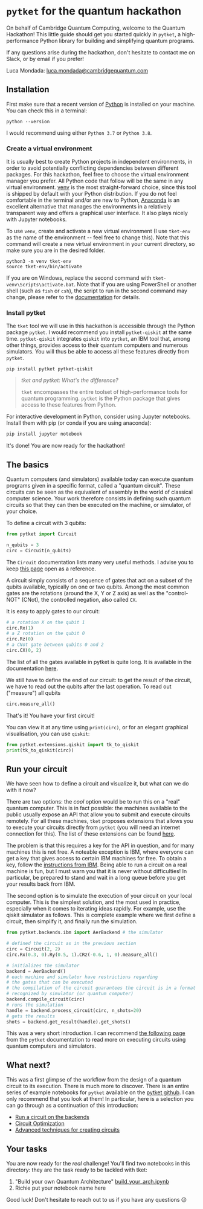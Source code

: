 # `pytket` for the quantum hackathon

On behalf of Cambridge Quantum Computing, welcome to the Quantum Hackathon!
This little guide should get you started quickly in `pytket`,
a high-performance Python library for building and simplifying quantum programs.

If any questions arise during the hackathon,
don't hesitate to contact me on Slack, or by email if you prefer!

Luca Mondada: [luca.mondada@cambridgequantum.com](mailto:luca.mondada@cambridgequantum.com)

## Installation

First make sure that a recent version of
[Python](https://www.python.org/downloads/) is installed on your machine.
You can check this in a terminal:
```shell
python --version
```
I would recommend using either `Python 3.7` or `Python 3.8`.

### Create a virtual environment
It is usually best to create Python projects in independent environments,
in order to avoid potentially conflicting dependencies between different packages.
For this hackathon, feel free to choose the virtual environment manager you prefer.
All Python code that follow will be the same in any virtual environment.
[venv](https://docs.python.org/3/library/venv.html) is the most straight-forward choice, since this tool is shipped by default with your Python distribution.
If you do not feel comfortable in the terminal and/or are new to Python,
[Anaconda](https://www.anaconda.com/products/individual) is an excellent alternative that manages the
environments in a relatively transparent way and offers a graphical user interface.
It also plays nicely with Jupyter notebooks.

To use `venv`, create and activate a new virtual environment (I use `tket-env` as the name
of the environment -- feel free to change this). Note that this command will create a new virtual environment in your current directory, so make sure you are in the desired folder.
```shell
python3 -m venv tket-env
source tket-env/bin/activate
```
If you are on Windows, replace the second command with `tket-venv\Scripts\activate.bat`.
Note that if you are using PowerShell or another shell (such as `fish` or `csh`), the script to run
in the second command may change, please refer to the
[documentation](https://docs.python.org/3/library/venv.html) for details.

### Install pytket
The `tket` tool we will use in this hackathon is accessible through the Python package `pytket`.
I would recommend you install `pytket-qiskit` at the same time.
`pytket-qiskit` integrates `qiskit` into `pytket`,
an IBM tool that, among other things, provides access to their quantum computers and numerous simulators.
You will thus be able to access all these features directly from `pytket`.

```shell
pip install pytket pytket-qiskit
```

> *tket and pytket: What's the difference?*
>
> `tket` encompasses the entire toolset of high-performance tools for quantum programming.
> `pytket` is the Python package that gives access to these features from Python.

For interactive development in Python, consider using Jupyter notebooks.
Install them with pip (or conda if you are using anaconda):
```python
pip install jupyter notebook
```

It's done! You are now ready for the hackathon!

## The basics
Quantum computers (and simulators) available today
can execute quantum programs given in a specific format,
called a "quantum circuit".
These circuits can be seen as the equivalent of assembly in the world of classical computer science.
Your work therefore consists in defining such quantum circuits so that they can
then be executed on the machine, or simulator, of your choice.

To define a circuit with 3 qubits:
```python
from pytket import Circuit

n_qubits = 3
circ = Circuit(n_qubits)
```
The `Circuit` documentation lists many very useful methods.
I advise you to keep [this page](https://cqcl.github.io/pytket/build/html/circuit_class.html)
open as a reference.

A circuit simply consists of a sequence of gates that act on a subset of the qubits
available, typically on one or two qubits.
Among the most common gates are the rotations (around the X, Y or Z axis) as well as the
"control-NOT" (CNot), the controlled negation, also called `CX`.

It is easy to apply gates to our circuit:
```python
# a rotation X on the qubit 1
circ.Rx(1)
# a Z rotation on the qubit 0
circ.Rz(0)
# a CNot gate between qubits 0 and 2
circ.CX(0, 2)
```
The list of all the gates available in pytket is quite long. It is
available in the documentation [here](https://cqcl.github.io/pytket/build/html/optype.html).

We still have to define the end of our circuit:
to get the result of the circuit, we have to read out the qubits after the last operation.
To read out ("measure") all qubits
```python
circ.measure_all()
```
That's it! You have your first circuit!

You can view it at any time using `print(circ)`, or for an elegant
graphical visualisation, you can use `qiskit`:
```python
from pytket.extensions.qiskit import tk_to_qiskit
print(tk_to_qiskit(circ))
```

## Run your circuit
We have seen how to define a circuit and visualize it,
but what can we do with it now?

There are two options: the _cool_ option would be to run this on a "real" quantum computer.
This is in fact possible: the machines available to the public usually expose an API
that allow you to submit and execute circuits remotely.
For all these machines, `tket` proposes extensions that allows you to execute your circuits
directly from `pytket`
(you will need an internet connection for this).
The list of these extensions can be found [here](https://cqcl.github.io/pytket/build/html/getting_started.html).

The problem is that this requires a key for the API in question, and for many machines
this is not free.
A noteable exception is IBM,
where everyone can get a key that gives access to certain IBM machines for free.
To obtain a key, follow the
[instructions from IBM](https://quantum-computing.ibm.com/docs/manage/account/).
Being able to run a circuit on a real machine is fun,
but I must warn you that it is never without difficulties!
In particular, be prepared to stand and wait in a long queue before you get your
results back from IBM.

The second option is to simulate the execution of your circuit on your local computer.
This is the simplest solution, and the most used in practice, especially when it comes to iterating
ideas rapidly.
For example, use the qiskit simulator as follows.
This is complete example where we first define a circuit, then simplify it, and finally run the simulation.
```python
from pytket.backends.ibm import AerBackend # the simulator

# defined the circuit as in the previous section
circ = Circuit(2, 2)
circ.Rx(0.3, 0).Ry(0.5, 1).CRz(-0.6, 1, 0).measure_all()

# initializes the simulator
backend = AerBackend()
# each machine and simulator have restrictions regarding
# the gates that can be executed
# the compilation of the circuit guarantees the circuit is in a format
# recognized by simulator (or quantum computer)
backend.compile_circuit(circ)
# runs the simulation
handle = backend.process_circuit(circ, n_shots=20)
# gets the results
shots = backend.get_result(handle).get_shots()
```

This was a very short introduction.
I can recommend
[the following page](https://cqcl.github.io/pytket/build/html/manual_backend.html)
from the `pytket` documentation
to read more on executing circuits using quantum computers and simulators.

## What next?
This was a first glimpse of the workflow from the design
of a quantum circuit to its execution.
There is much more to discover.
There is an entire series of example notebooks for `pytket`
available on the [pytket github](https://github.com/CQCL/pytket/tree/master/examples).
I can only recommend that you look at them!
In particular, here is a selection you can go through
as a continuation of this introduction:
- [Run a circuit on the backends](https://github.com/CQCL/pytket/blob/master/examples/backends_example.ipynb)
- [Circuit Optimization](https://github.com/CQCL/pytket/blob/master/examples/compilation_example.ipynb)
- [Advanced techniques for creating circuits](https://github.com/CQCL/pytket/blob/master/examples/circuit_generation_example.ipynb)

## Your tasks
You are now ready for the _real_ challenge!
You'll find two notebooks in this directory: they are the task ready to be tackled with tket:
 1. "Build your own Quantum Architecture" [build_your_arch.ipynb](build_your_arch.ipybn)
 2. Richie put your notebook name here

Good luck! Don't hesitate to reach out to us if you have any questions :wink:
